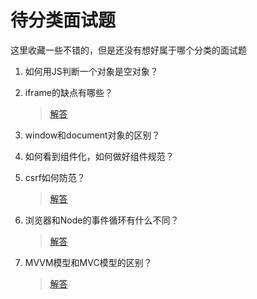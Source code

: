 
# 待分类面试题

这里收藏一些不错的，但是还没有想好属于哪个分类的面试题

 1. 如何用JS判断一个对象是空对象？
 
 2. iframe的缺点有哪些？
 
    > [解答](./002.iframe的缺点有哪些.md)
 
 3. window和document对象的区别？
 
 4. 如何看到组件化，如何做好组件规范？
 
 5. csrf如何防范？
 
    > [解答](./005.csrf如何防范.md)

 6. 浏览器和Node的事件循环有什么不同？
 
    > [解答](./006.浏览器和Node的事件循环有什么不同.md)

 7. MVVM模型和MVC模型的区别？
 
    > [解答](./007.MVVM模型和MVC模型的区别.md)
